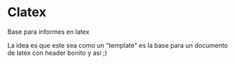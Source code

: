 # Clatex
Base para informes en latex

La idea es que este sea como un "template" es la base para un documento de latex con header bonito y así ;)
